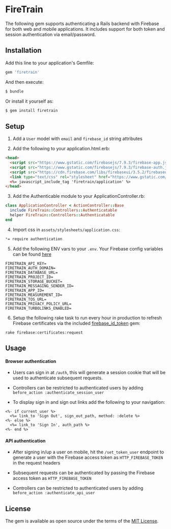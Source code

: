 # FireTrain

The following gem supports authenticating a Rails backend with Firebase for both web and mobile applications. It includes support for both token and session authentication via email/password.

## Installation
Add this line to your application's Gemfile:

```ruby
gem 'firetrain'
```

And then execute:
```bash
$ bundle
```

Or install it yourself as:
```bash
$ gem install firetrain
```

## Setup

1. Add a `User` model with `email` and `firebase_id` string attributes

2. Add the following to your application.html.erb:
```html
<head>
  <script src="https://www.gstatic.com/firebasejs/7.9.3/firebase-app.js"></script>
  <script src="https://www.gstatic.com/firebasejs/7.9.3/firebase-auth.js"></script>
  <script src="https://cdn.firebase.com/libs/firebaseui/3.5.2/firebaseui.js"></script>
  <link type="text/css" rel="stylesheet" href="https://www.gstatic.com/firebasejs/ui/4.4.0/firebase-ui-auth.css" />
  <%= javascript_include_tag 'firetrain/application' %>
</head>
```

3. Add the Authenticable module to your ApplicationController.rb:

``` ruby 
class ApplicationController < ActionController::Base
  include FireTrain::Controllers::Authenticatable
  helper FireTrain::Controllers::Authenticatable
end
```

4. Import css in `assets/stylesheets/application.css`:

```css
*= require authentication
```

5. Add the following ENV vars to your `.env`. Your Firebase config variables can be found [here](https://support.google.com/firebase/answer/7015592)

```console
FIRETRAIN_API_KEY=
FIRETRAIN_AUTH_DOMAIN=
FIRETRAIN_DATABASE_URL=
FIRETRAIN_PROJECT_ID=
FIRETRAIN_STORAGE_BUCKET=
FIRETRAIN_MESSAGING_SENDER_ID=
FIRETRAIN_APP_ID=
FIRETRAIN_MEASUREMENT_ID=
FIRETRAIN_TOS_URL=
FIRETRAIN_PRIVACY_POLICY_URL=
FIRETRAIN_TURBOLINKS_ENABLED=
```

6. Setup the following rake task to run every hour in production to refresh Firebase certificates via the included [firebase_id_token](https://github.com/fschuindt/firebase_id_token) gem:

```console
rake firebase:certificates:request
```

## Usage

#### Browser authentication
+ Users can sign in at `/auth`, this will generate a session cookie that will be used to authenticate subsequent requests.

+ Controllers can be restricted to authenticated users by adding `before_action :authenticate_session_user`

+ To display sign in and sign out links add the following to your navigation:

```erb
<%- if current_user %>
  <%= link_to 'Sign Out', sign_out_path, method: :delete %>
<%- else %>
  <%= link_to 'Sign In', auth_path %>
<%- end %>
```

#### API authentication

+ After signing in/up a user on mobile, hit the `/set_token_user` endpoint to generate a user with the Firebase access token as `HTTP_FIREBASE_TOKEN` in the request headers

+ Subsequent requests can be authenticated by passing the Firebase access token as `HTTP_FIREBASE_TOKEN`

+ Controllers can be restricted to authenticated users by adding `before_action :authenticate_api_user`

## License
The gem is available as open source under the terms of the [MIT License](https://opensource.org/licenses/MIT).

